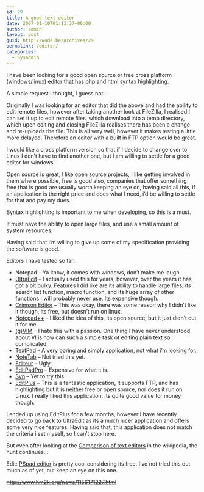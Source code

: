 ```yaml
---
id: 29
title: A good text editor
date: 2007-01-10T01:11:37+00:00
author: admin
layout: post
guid: http://wade.be/archives/29
permalink: /editor/
categories:
  - Sysadmin
---
```

<p class="lead">
  I have been looking for a good open source or free cross platform (windows/linux) editor that has php and html syntax highlighting.
</p>

A simple request I thought, I guess not&#8230;

<!--more-->Originally I was looking for an editor that did the above and had the ability to edit remote files, however after taking another look at FileZilla, I realised I can set it up to edit remote files, which download into a temp directory, which upon editing and closing FileZilla realises there has been a change and re-uploads the file. This is all very well, however it makes testing a little more delayed. Therefore an editor with a built in FTP option would be great.

I would like a cross platform version so that if I decide to change over to Linux I don&#8217;t have to find another one, but I am willing to settle for a good editor for windows.

Open source is great, I like open source projects, I like getting involved in them where possible, free is good also, companies that offer something free that is good are usually worth keeping an eye on, having said all this, if an application is the right price and does what I need, i&#8217;d be willing to settle for that and pay my dues.

Syntax highlighting is important to me when developing, so this is a must.

It must have the ability to open large files, and use a small amount of system resources.

Having said that I&#8217;m willing to give up some of my specification providing the software is good.

Editors I have tested so far:

  * Notepad &#8211; Ya know, it comes with windows, don&#8217;t make me laugh.
  * [UltraEdit](http://www.ultraedit.com/) &#8211; I actually used this for years, however, over the years it has got a bit bulky. Features I did like are its ability to handle large files, its search list function, macro function, and its huge array of other functions I will probably never use. Its expensive though.
  * [Crimson Editor](http://www.crimsoneditor.com/) &#8211; This was okay, there was some reason why I didn&#8217;t like it though, its free, but doesn&#8217;t run on linux.
  * [Notepad++](http://notepad-plus.sourceforge.net/uk/site.htm) &#8211; I liked the idea of this, its open source, but it just didn&#8217;t cut it for me.
  * [(g)VIM](http://www.vim.org/) &#8211; I hate this with a passion. One thing I have never understood about VI is how can such a simple task of editing plain text so complicated.
  * [TextPad](http://www.textpad.com/index.html) &#8211; A very boring and simply application, not what i&#8217;m looking for.
  * [NoteTab](http://www.notetab.com/) &#8211; Not tried this yet.
  * [Editeur](http://www.studioware.com/) &#8211; Ugly.
  * [EditPadPro](http://www.editpadpro.com/) &#8211; Expensive for what it is.
  * [Syn](http://sourceforge.net/projects/syn/) &#8211; Yet to try this.
  * [EditPlus](http://www.editplus.com/) &#8211; This is a fantastic application, it supports FTP, and has highlighting but it is neither free or open source, nor does it run on Linux. I really liked this application. Its quite good value for money though.

I ended up using EditPlus for a few months, however I have recently decided to go back to UltraEdit as its a much nicer application and offers some very nice features. Having said that, this application does not match the criteria i set myself, so I can&#8217;t stop here.

But even after looking at the [Comparison of text editors](http://en.wikipedia.org/wiki/Comparison_of_text_editors) in the wikipedia, the hunt continues&#8230;

Edit: [PSpad editor](http://www.pspad.com/en/download.php) is pretty cool considering its free. I&#8217;ve not tried this out much as of yet, but keep an eye on this one.
  
<span style="text-decoration: line-through;">http://www.hm2k.org/news/1156171227.html</span>